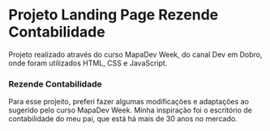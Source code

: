 # Projeto Landing Page Rezende Contabilidade

<p>
Projeto realizado através do curso MapaDev Week, do canal Dev em Dobro, onde foram utilizados HTML, CSS e JavaScript.
</p>

<h3>
Rezende Contabilidade
</h3>

<p>
Para esse projeito, preferi fazer algumas modificações e adaptações ao sugerido pelo curso MapaDev Week. Minha inspiração foi o escritório de contabilidade do meu pai,
que está há mais de 30 anos no mercado.
